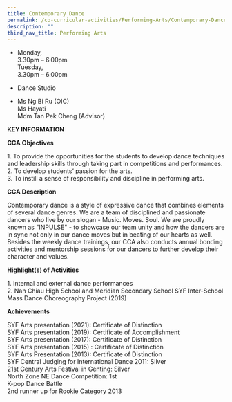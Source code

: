 ```yaml
---
title: Contemporary Dance
permalink: /co-curricular-activities/Performing-Arts/Contemporary-Dance
description: ""
third_nav_title: Performing Arts
---
```



*   Monday,  
    3.30pm – 6.00pm  
    Tuesday,  
    3.30pm – 6.00pm

*   Dance Studio

*   Ms Ng Bi Ru (OIC)  
    Ms Hayati  
    Mdm Tan Pek Cheng (Advisor)
		
**KEY INFORMATION**

**CCA Objectives**

1\. To provide the opportunities for the students to develop dance techniques and leadership skills through taking part in competitions and performances.<br>
2. To develop students’ passion for the arts.<br>
3. To instill a sense of responsibility and discipline in performing arts.

**CCA Description**

Contemporary dance is a style of expressive dance that combines elements of several dance genres. We are a team of disciplined and passionate dancers who live by our slogan - Music. Moves. Soul. We are proudly known as "INPULSE" - to showcase our team unity and how the dancers are in sync not only in our dance moves but in beating of our hearts as well. Besides the weekly dance trainings, our CCA also conducts annual bonding activities and mentorship sessions for our dancers to further develop their character and values.

**Highlight(s) of Activities**

1\. Internal and external dance performances<br>
2\. Nan Chiau High School and Meridian Secondary School SYF Inter-School Mass Dance Choreography Project (2019)

**Achievements**

SYF Arts presentation (2021): Certificate of Distinction<br>
SYF Arts presentation (2019): Certificate of Accomplishment<br>
SYF Arts presentation (2017): Certificate of Distinction<br>
SYF Arts presentation (2015) : Certificate of Distinction<br>
SYF Arts Presentation (2013): Certificate of Distinction<br>
SYF Central Judging for International Dance 2011: Silver<br>
21st Century Arts Festival in Genting: Silver<br>
North Zone NE Dance Competition: 1st<br>
K-pop Dance Battle<br>
2nd runner up for Rookie Category 2013